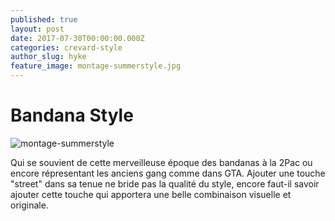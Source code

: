 ```yaml
---
published: true
layout: post
date: 2017-07-30T00:00:00.000Z
categories: crevard-style
author_slug: hyke
feature_image: montage-summerstyle.jpg
---
```

# Bandana Style

![montage-summerstyle](darkh2.github.io/img/montage-summerstyle.jpg)


Qui se souvient de cette merveilleuse époque des bandanas à la 2Pac ou encore répresentant les anciens gang comme dans GTA. Ajouter une touche "street" dans sa tenue ne bride pas la qualité du style, encore faut-il savoir ajouter cette touche qui apportera une belle combinaison visuelle et originale.
###
